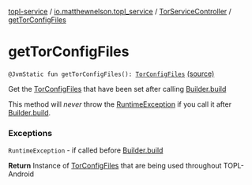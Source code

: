[topl-service](../../index.md) / [io.matthewnelson.topl_service](../index.md) / [TorServiceController](index.md) / [getTorConfigFiles](./get-tor-config-files.md)

# getTorConfigFiles

`@JvmStatic fun getTorConfigFiles(): `[`TorConfigFiles`](../../..//topl-core-base/io.matthewnelson.topl_core_base/-tor-config-files/index.md) [(source)](https://github.com/05nelsonm/TorOnionProxyLibrary-Android/blob/master/topl-service/src/main/java/io/matthewnelson/topl_service/TorServiceController.kt#L337)

Get the [TorConfigFiles](../../..//topl-core-base/io.matthewnelson.topl_core_base/-tor-config-files/index.md) that have been set after calling [Builder.build](-builder/build.md)

This method will *never* throw the [RuntimeException](https://kotlinlang.org/api/latest/jvm/stdlib/kotlin/-runtime-exception/index.html) if you call it after
[Builder.build](-builder/build.md).

### Exceptions

`RuntimeException` - if called before [Builder.build](-builder/build.md)

**Return**
Instance of [TorConfigFiles](../../..//topl-core-base/io.matthewnelson.topl_core_base/-tor-config-files/index.md) that are being used throughout TOPL-Android

